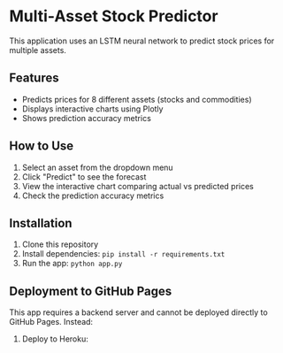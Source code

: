 # Multi-Asset Stock Predictor

This application uses an LSTM neural network to predict stock prices for multiple assets.

## Features
- Predicts prices for 8 different assets (stocks and commodities)
- Displays interactive charts using Plotly
- Shows prediction accuracy metrics

## How to Use

1. Select an asset from the dropdown menu
2. Click "Predict" to see the forecast
3. View the interactive chart comparing actual vs predicted prices
4. Check the prediction accuracy metrics

## Installation

1. Clone this repository
2. Install dependencies: `pip install -r requirements.txt`
3. Run the app: `python app.py`

## Deployment to GitHub Pages

This app requires a backend server and cannot be deployed directly to GitHub Pages. Instead:

1. Deploy to Heroku: